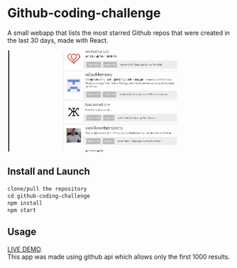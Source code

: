 # Github-coding-challenge
A small webapp that lists the most starred Github repos that were created in the last 30 days, made with React.

<p align="center">
    <a href="https://featured-repositories.herokuapp.com/" target="_blank">
        <img src="API.gif" alt="WEBAPP" />
    </a>
</p>


## Install and Launch
	clone/pull the repository
	cd github-coding-challenge
	npm install
    npm start

## Usage 
<a href="https://featured-repositories.herokuapp.com/" target="_blank">LIVE DEMO</a>.<br />
This app was made using github api which allows only the first 1000 results.





